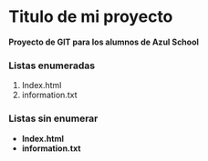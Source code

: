 # Titulo de mi proyecto
**Proyecto de GIT para los alumnos de Azul School**

### Listas enumeradas
[//]:# (Listas enumeradas)
1. Index.html
2. information.txt

### Listas sin enumerar
[//]:# (Listas sin enumerar)
* **Index.html**
* **information.txt**